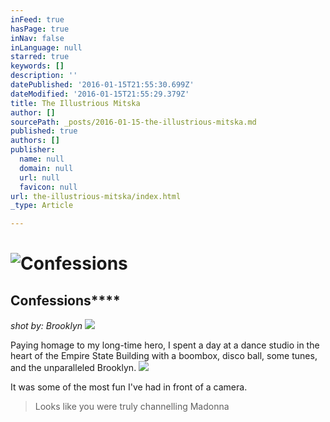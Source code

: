 ```yaml
---
inFeed: true
hasPage: true
inNav: false
inLanguage: null
starred: true
keywords: []
description: ''
datePublished: '2016-01-15T21:55:30.699Z'
dateModified: '2016-01-15T21:55:29.379Z'
title: The Illustrious Mitska
author: []
sourcePath: _posts/2016-01-15-the-illustrious-mitska.md
published: true
authors: []
publisher:
  name: null
  domain: null
  url: null
  favicon: null
url: the-illustrious-mitska/index.html
_type: Article

---
```

# ![Confessions](https://the-grid-user-content.s3-us-west-2.amazonaws.com/62371495-7ff5-49c8-9f4e-38e0ba2e55b0.jpg)

## Confessions****

_shot by: Brooklyn_
![](https://the-grid-user-content.s3-us-west-2.amazonaws.com/82181a97-9db2-4de7-bae0-57a82c44067e.jpg)

Paying homage to my long-time hero, I spent a day at a dance studio in the heart of the Empire State Building with a boombox, disco ball, some tunes, and the unparalleled Brooklyn.
![](https://the-grid-user-content.s3-us-west-2.amazonaws.com/7375e8e7-3eab-4b15-a8a3-e11669923ff6.jpg)

It was some of the most fun I've had in front of a camera.

> Looks like you were truly channelling Madonna